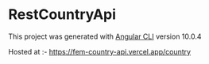 # RestCountryApi

This project was generated with [Angular CLI](https://github.com/angular/angular-cli) version 10.0.4

Hosted at :- https://fem-country-api.vercel.app/country
